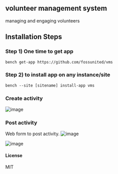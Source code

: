 ## volunteer management system

managing and engaging volunteers

## Installation Steps
### Step 1) One time to get app

```bench get-app https://github.com/fossunited/vms```

### Step 2) to install app on any instance/site

```bench --site [sitename] install-app vms```


### Create activity

![image](https://user-images.githubusercontent.com/11792643/203931649-747c2032-9575-49e8-a612-8870199ee074.png)

### Post activity 
Web form to post activity.
![image](https://user-images.githubusercontent.com/11792643/203931998-e1defcd8-669e-4fb9-8b1f-b618956e056b.png)

![image](https://user-images.githubusercontent.com/11792643/203931706-3eac8f9b-0bb7-4613-915a-08ec53ab4d94.png)

#### License

MIT

